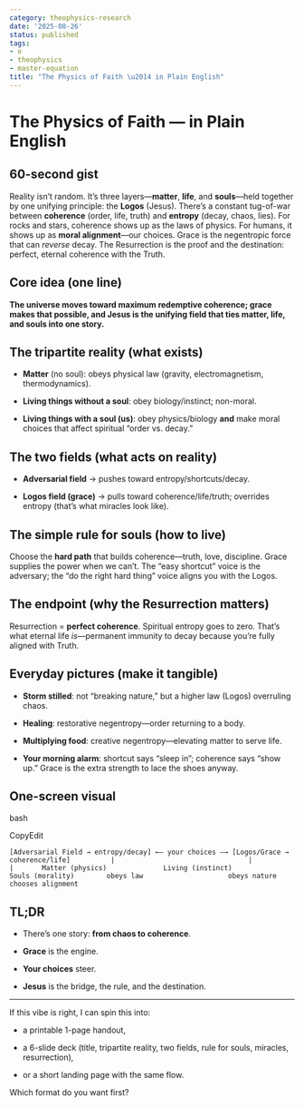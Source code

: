 ```yaml
---
category: theophysics-research
date: '2025-08-26'
status: published
tags:
- o
- theophysics
- master-equation
title: "The Physics of Faith \u2014 in Plain English"
---
```


# The Physics of Faith — in Plain English

## 60-second gist

Reality isn’t random. It’s three layers—**matter**, **life**, and **souls**—held together by one unifying principle: the **Logos** (Jesus). There’s a constant tug-of-war between **coherence** (order, life, truth) and **entropy** (decay, chaos, lies). For rocks and stars, coherence shows up as the laws of physics. For humans, it shows up as **moral alignment**—our choices. Grace is the negentropic force that can _reverse_ decay. The Resurrection is the proof and the destination: perfect, eternal coherence with the Truth.

## Core idea (one line)

**The universe moves toward maximum redemptive coherence; grace makes that possible, and Jesus is the unifying field that ties matter, life, and souls into one story.**

## The tripartite reality (what exists)

- **Matter** (no soul): obeys physical law (gravity, electromagnetism, thermodynamics).
    
- **Living things without a soul**: obey biology/instinct; non-moral.
    
- **Living things with a soul (us)**: obey physics/biology **and** make moral choices that affect spiritual “order vs. decay.”
    

## The two fields (what acts on reality)

- **Adversarial field** → pushes toward entropy/shortcuts/decay.
    
- **Logos field (grace)** → pulls toward coherence/life/truth; overrides entropy (that’s what miracles look like).
    

## The simple rule for souls (how to live)

Choose the **hard path** that builds coherence—truth, love, discipline. Grace supplies the power when we can’t. The “easy shortcut” voice is the adversary; the “do the right hard thing” voice aligns you with the Logos.

## The endpoint (why the Resurrection matters)

Resurrection = **perfect coherence**. Spiritual entropy goes to zero. That’s what eternal life _is_—permanent immunity to decay because you’re fully aligned with Truth.

## Everyday pictures (make it tangible)

- **Storm stilled**: not “breaking nature,” but a higher law (Logos) overruling chaos.
    
- **Healing**: restorative negentropy—order returning to a body.
    
- **Multiplying food**: creative negentropy—elevating matter to serve life.
    
- **Your morning alarm**: shortcut says “sleep in”; coherence says “show up.” Grace is the extra strength to lace the shoes anyway.
    

## One-screen visual

bash

CopyEdit

`[Adversarial Field → entropy/decay] ←— your choices —→ [Logos/Grace → coherence/life]          |                                 |                          |       Matter (physics)              Living (instinct)             Souls (morality)        obeys law                     obeys nature                 chooses alignment`

## TL;DR

- There’s one story: **from chaos to coherence**.
    
- **Grace** is the engine.
    
- **Your choices** steer.
    
- **Jesus** is the bridge, the rule, and the destination.
    

---

If this vibe is right, I can spin this into:

- a printable 1-page handout,
    
- a 6-slide deck (title, tripartite reality, two fields, rule for souls, miracles, resurrection),
    
- or a short landing page with the same flow.
    

Which format do you want first?